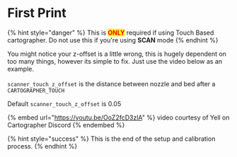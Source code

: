 # First Print

{% hint style="danger" %}
This is <mark style="color:red;">**ONLY**</mark> required if using Touch Based cartographer. Do not use this if you're using **SCAN** mode
{% endhint %}

You might notice your z-offset is a little wrong, this is hugely dependent on too many things, however its simple to fix. Just use the video below as an example.\
\
`scanner_touch_z_offset` is the distance between nozzle and bed after a `CARTOGRAPHER_TOUCH`

Default `scanner_touch_z_offset` is 0.05

{% embed url="https://youtu.be/OoZ2fcD3zlA" %}
video courtesy of Yell on Cartographer Discord
{% endembed %}

{% hint style="success" %}
This is the end of the setup and calibration process.&#x20;
{% endhint %}
